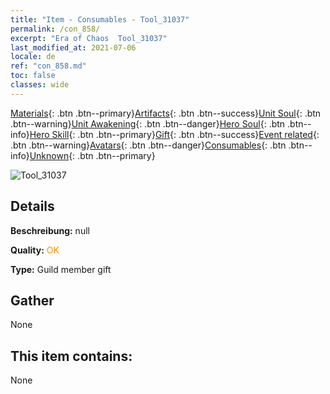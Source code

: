 ```yaml
---
title: "Item - Consumables - Tool_31037"
permalink: /con_858/
excerpt: "Era of Chaos  Tool_31037"
last_modified_at: 2021-07-06
locale: de
ref: "con_858.md"
toc: false
classes: wide
---
```

 [Materials](/ItemsDE/){: .btn .btn--primary}[Artifacts](/ItemsDE/Artifacts/){: .btn .btn--success}[Unit Soul](/ItemsDE/UnitSoul/){: .btn .btn--warning}[Unit Awakening](/ItemsDE/UnitAwakening/){: .btn .btn--danger}[Hero Soul](/ItemsDE/HeroSoul/){: .btn .btn--info}[Hero Skill](/ItemsDE/HeroSkill/){: .btn .btn--primary}[Gift](/ItemsDE/Gift/){: .btn .btn--success}[Event related](/ItemsDE/Events/){: .btn .btn--warning}[Avatars](/ItemsDE/Avatars/){: .btn .btn--danger}[Consumables](/ItemsDE/Consumables/){: .btn .btn--info}[Unknown](/ItemsDE/Unknown/){: .btn .btn--primary}

 ![Tool_31037](/images/t/i_red_2.png)

## Details
 **Beschreibung:** null

 **Quality:** <span style="color: #FF8C00">OK</span>

 **Type:** Guild member gift

## Gather

  None

## This item contains:

  None

